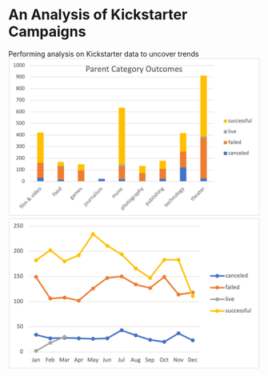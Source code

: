 # An Analysis of Kickstarter Campaigns
Performing analysis on Kickstarter data to uncover trends
![Category Chart](https://github.com/codfjenn/kickstarter-analysis/blob/main/Parent%20Category%20Chart.png)
![Outcomes Based on Lauch Date](https://github.com/codfjenn/kickstarter-analysis/blob/main/Outcomes%20Based%20on%20Launch%20Date.png)
